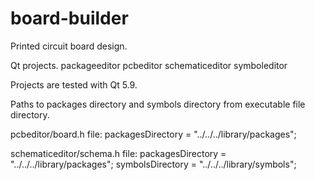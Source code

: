 # board-builder

Printed circuit board design.

Qt projects.
packageeditor
pcbeditor
schematiceditor
symboleditor

Projects are tested with Qt 5.9.

Paths to packages directory and symbols directory
from executable file directory.

pcbeditor/board.h file:
packagesDirectory = "../../../library/packages";

schematiceditor/schema.h file:
packagesDirectory = "../../../library/packages";
symbolsDirectory = "../../../library/symbols";
